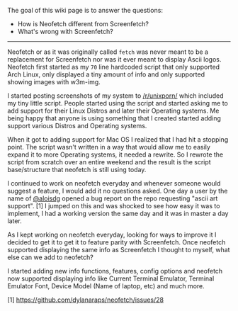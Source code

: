 The goal of this wiki page is to answer the questions:

- How is Neofetch different from Screenfetch?
- What's wrong with Screenfetch?

<hr>

Neofetch or as it was originally called `fetch` was never meant to be a replacement for Screenfetch nor was it ever meant to display Ascii logos. Neofetch first started as my `70` line hardcoded script that only supported Arch Linux, only displayed a tiny amount of info and only supported showing images with w3m-img. 

I started posting screenshots of my system to [/r/unixporn/](https://reddit.com/r/unixporn) which included my tiny little script. People started using the script and started asking me to add support for their Linux Distros and later their Operating systems. Me being happy that anyone is using something that I created started adding support various Distros and Operating systems. 

When it got to adding support for Mac OS I realized that I had hit a stopping point. The script wasn't written in a way that would allow me to easily expand it to more Operating systems, it needed a rewrite. So I rewrote the script from scratch over an entire weekend and the result is the script base/structure that neofetch is still using today.

I continued to work on neofetch everyday and whenever someone would suggest a feature, I would add it no questions asked. One day a user by the name of [@aloisdg](https://github.com/dylanaraps/neofetch/issues/28) opened a bug report on the repo requesting "ascii art support". \[1\] I jumped on this and was shocked to see how easy it was to implement, I had a working version the same day and it was in master a day later. 

As I kept working on neofetch everyday, looking for ways to improve it I decided to get it to get it to feature parity with Screenfetch. Once neofetch supported displaying the same info as Screenfetch I thought to myself, what else can we add to neofetch?

I started adding new info functions, features, config options and neofetch now supported displaying info like Current Terminal Emulator, Terminal Emulator Font, Device Model (Name of laptop, etc) and much more.

\[1\] https://github.com/dylanaraps/neofetch/issues/28